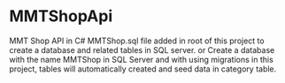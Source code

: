 # MMTShopApi
MMT Shop API in C# 
MMTShop.sql file added in root of this project to create a database and related tables in SQL server.
or
Create a database with the name MMTShop in SQL Server 
and with using migrations in this project, tables will automatically created and seed data in category table.
